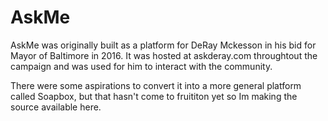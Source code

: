 # AskMe

AskMe was originally built as a platform for DeRay Mckesson in his bid for Mayor of Baltimore in 2016. It was hosted at askderay.com throughtout the campaign and was used for him to interact with the community.

There were some aspirations to convert it into a more general platform called Soapbox, but that hasn't come to fruititon yet so Im making the source available here. 
